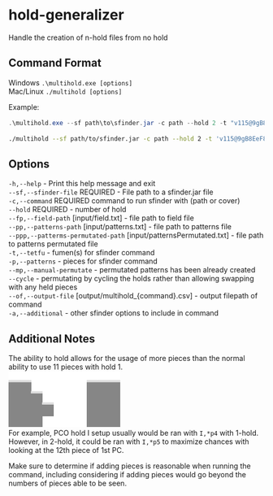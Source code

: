 # hold-generalizer

Handle the creation of n-hold files from no hold

## Command Format

Windows `.\multihold.exe [options]`  
Mac/Linux `./multihold [options]`

Example:

```powershell
.\multihold.exe --sf path\to\sfinder.jar -c path --hold 2 -t "v115@9gB8EeF8DeG8CeF8DeC8JeAgH" -p "I,*p5" -a "-K kicks\jstris180.properties -d 180"
```

```bash
./multihold --sf path/to/sfinder.jar -c path --hold 2 -t 'v115@9gB8EeF8DeG8CeF8DeC8JeAgH' -p 'I,*p5' -a '-K kicks/jstris180.properties -d 180'
```

## Options

  `-h,--help` - Print this help message and exit  
  `--sf,--sfinder-file` REQUIRED  - File path to a sfinder.jar file  
  `-c,--command` REQUIRED  command to run sfinder with (path or cover)  
  `--hold` REQUIRED - number of hold  
  `--fp,--field-path` [input/field.txt] - file path to field file  
  `--pp,--patterns-path` [input/patterns.txt] - file path to patterns file  
  `--ppp,--patterms-permutated-path` [input/patternsPermutated.txt] - file path to patterns permutated file  
  `-t,--tetfu`              - fumen(s) for sfinder command  
  `-p,--patterns`           - pieces for sfinder command  
  `--mp,--manual-permutate`     - permutated patterns has been already created  
  `--cycle`             - permutating by cycling the holds rather than allowing swapping with any held pieces  
  `--of,--output-file`  [output/multihold_{command}.csv] - output filepath of command  
  `-a,--additional`         - other sfinder options to include in command  

## Additional Notes

The ability to hold allows for the usage of more pieces than the normal ability to use 11 pieces with hold 1.  
![Image of PCO hold I setup](images/PCOHoldI.png)  
For example, PCO hold I setup usually would be ran with `I,*p4` with 1-hold. However, in 2-hold, it could be ran with `I,*p5` to maximize chances with looking at the 12th piece of 1st PC.  

Make sure to determine if adding pieces is reasonable when running the command, including considering if adding pieces would go beyond the numbers of pieces able to be seen.
